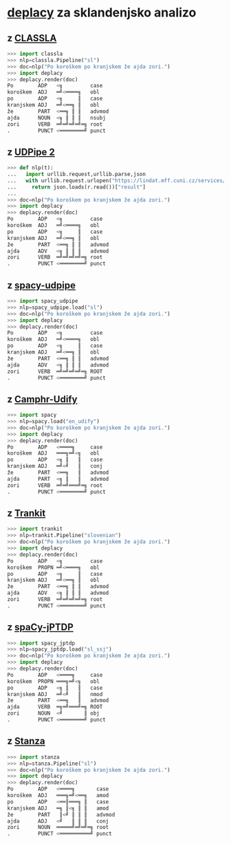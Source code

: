 # [deplacy](https://koichiyasuoka.github.io/deplacy/) za sklandenjsko analizo

## z [CLASSLA](https://github.com/clarinsi/classla)

```py
>>> import classla
>>> nlp=classla.Pipeline("sl")
>>> doc=nlp("Po koroškem po kranjskem že ajda zori.")
>>> import deplacy
>>> deplacy.render(doc)
Po        ADP   <╗         case
koroškem  ADJ   ═╝<════╗   obl
po        ADP   <╗     ║   case
kranjskem ADJ   ═╝<══╗ ║   obl
že        PART  <══╗ ║ ║   advmod
ajda      NOUN  <╗ ║ ║ ║   nsubj
zori      VERB  ═╝═╝═╝═╝═╗ root
.         PUNCT <════════╝ punct
```

## z [UDPipe 2](http://ufal.mff.cuni.cz/udpipe/2)

```py
>>> def nlp(t):
...   import urllib.request,urllib.parse,json
...   with urllib.request.urlopen("https://lindat.mff.cuni.cz/services/udpipe/api/process?model=sl&tokenizer&tagger&parser&data="+urllib.parse.quote(t)) as r:
...     return json.loads(r.read())["result"]
...
>>> doc=nlp("Po koroškem po kranjskem že ajda zori.")
>>> import deplacy
>>> deplacy.render(doc)
Po        ADP   <╗         case
koroškem  ADJ   ═╝<════╗   obl
po        ADP   <╗     ║   case
kranjskem ADJ   ═╝<══╗ ║   obl
že        PART  <══╗ ║ ║   advmod
ajda      ADV   <╗ ║ ║ ║   advmod
zori      VERB  ═╝═╝═╝═╝═╗ root
.         PUNCT <════════╝ punct
```

## z [spacy-udpipe](https://github.com/TakeLab/spacy-udpipe)

```py
>>> import spacy_udpipe
>>> nlp=spacy_udpipe.load("sl")
>>> doc=nlp("Po koroškem po kranjskem že ajda zori.")
>>> import deplacy
>>> deplacy.render(doc)
Po        ADP   <╗         case
koroškem  ADJ   ═╝<════╗   obl
po        ADP   <╗     ║   case
kranjskem ADJ   ═╝<══╗ ║   obl
že        PART  <══╗ ║ ║   advmod
ajda      ADV   <╗ ║ ║ ║   advmod
zori      VERB  ═╝═╝═╝═╝═╗ ROOT
.         PUNCT <════════╝ punct
```

## z [Camphr-Udify](https://camphr.readthedocs.io/en/stable/notes/udify.html)

```py
>>> import spacy
>>> nlp=spacy.load("en_udify")
>>> doc=nlp("Po koroškem po kranjskem že ajda zori.")
>>> import deplacy
>>> deplacy.render(doc)
Po        ADP   <════╗     case
koroškem  ADJ   ═══╗═╝<╗   obl
po        ADP   <╗ ║   ║   case
kranjskem ADJ   ═╝<╝   ║   conj
že        PART  <══╗   ║   advmod
ajda      PART  <╗ ║   ║   advmod
zori      VERB  ═╝═╝═══╝═╗ root
.         PUNCT <════════╝ punct
```

## z [Trankit](https://github.com/nlp-uoregon/trankit)

```py
>>> import trankit
>>> nlp=trankit.Pipeline("slovenian")
>>> doc=nlp("Po koroškem po kranjskem že ajda zori.")
>>> import deplacy
>>> deplacy.render(doc)
Po        ADP   <╗         case
koroškem  PROPN ═╝<════╗   obl
po        ADP   <╗     ║   case
kranjskem ADJ   ═╝<══╗ ║   obl
že        PART  <══╗ ║ ║   advmod
ajda      ADV   <╗ ║ ║ ║   advmod
zori      VERB  ═╝═╝═╝═╝═╗ root
.         PUNCT <════════╝ punct
```

## z [spaCy-jPTDP](https://github.com/KoichiYasuoka/spaCy-jPTDP)

```py
>>> import spacy_jptdp
>>> nlp=spacy_jptdp.load("sl_ssj")
>>> doc=nlp("Po koroškem po kranjskem že ajda zori.")
>>> import deplacy
>>> deplacy.render(doc)
Po        ADP   <════╗     case
koroškem  PROPN ═══╗═╝<╗   obl
po        ADP   <╗ ║   ║   case
kranjskem ADJ   ═╝<╝   ║   nmod
že        PART  <══╗   ║   advmod
ajda      VERB  ═╗═╝═══╝═╗ ROOT
zori      NOUN  <╝       ║ obj
.         PUNCT <════════╝ punct
```

## z [Stanza](https://stanfordnlp.github.io/stanza)

```py
>>> import stanza
>>> nlp=stanza.Pipeline("sl")
>>> doc=nlp("Po koroškem po kranjskem že ajda zori.")
>>> import deplacy
>>> deplacy.render(doc)
Po        ADP   <════╗       case
koroškem  ADJ   ═══╗═╝<══╗   amod
po        ADP   <══║═══╗ ║   case
kranjskem ADJ   ═╗ ║<╗ ║ ║   amod
že        PART   ║<╝ ║ ║ ║   advmod
ajda      ADJ   <╝   ║ ║ ║   conj
zori      NOUN  ═════╝═╝═╝═╗ root
.         PUNCT <══════════╝ punct
```

